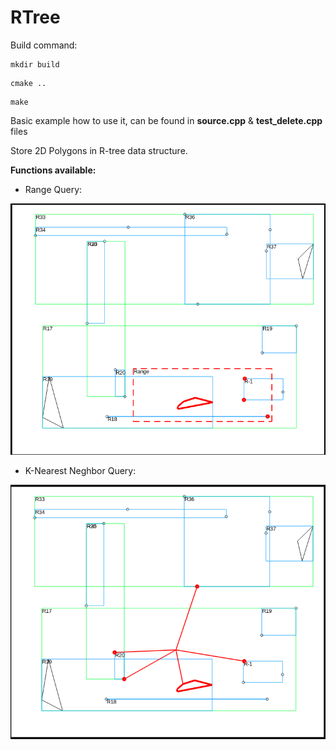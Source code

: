 # RTree

Build command:
```
mkdir build
```

```
cmake ..
```

```
make
```
Basic example how to use it, can be found in **source.cpp**  & **test_delete.cpp** files

Store 2D Polygons in R-tree data structure.

**Functions available:**

* Range Query:

![alt text](images/range.png)

* K-Nearest Neghbor Query:

![alt text](images/knn.png)
